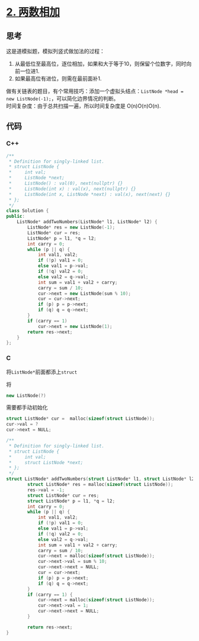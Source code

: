 # [2. 两数相加](https://leetcode.cn/problems/add-two-numbers/description/) 

## 思考

这是道模拟题，模拟列竖式做加法的过程：

1.  从最低位至最高位，逐位相加，如果和大于等于10，则保留个位数字，同时向前一位进1.
2.  如果最高位有进位，则需在最前面补1.

做有关链表的题目，有个常用技巧：添加一个虚拟头结点：`ListNode *head = new ListNode(-1);`，可以简化边界情况的判断。  
时间复杂度：由于总共扫描一遍，所以时间复杂度是 O(n)O(n)O(n).

## 代码

### C++

```c++
/**
 * Definition for singly-linked list.
 * struct ListNode {
 *     int val;
 *     ListNode *next;
 *     ListNode() : val(0), next(nullptr) {}
 *     ListNode(int x) : val(x), next(nullptr) {}
 *     ListNode(int x, ListNode *next) : val(x), next(next) {}
 * };
 */
class Solution {
public:
    ListNode* addTwoNumbers(ListNode* l1, ListNode* l2) {
        ListNode* res = new ListNode(-1);
        ListNode* cur = res;
        ListNode* p = l1, *q = l2;
        int carry = 0;
        while (p || q) {
            int val1, val2;
            if (!p) val1 = 0;
            else val1 = p->val;
            if (!q) val2 = 0;
            else val2 = q->val;
            int sum = val1 + val2 + carry;
            carry = sum / 10;
            cur->next = new ListNode(sum % 10);
            cur = cur->next;
            if (p) p = p->next;
            if (q) q = q->next;
        }
        if (carry == 1)
            cur->next = new ListNode(1);
        return res->next;
    }
};
```

### C

将`ListNode*`前面都添上`struct`

将
```c++
new ListNode(?)
```
需要都手动初始化
```c
struct ListNode* cur =  malloc(sizeof(struct ListNode));
cur->val = ?
cur->next = NULL;
```

```c
/**
 * Definition for singly-linked list.
 * struct ListNode {
 *     int val;
 *     struct ListNode *next;
 * };
 */
struct ListNode* addTwoNumbers(struct ListNode* l1, struct ListNode* l2) {
        struct ListNode* res = malloc(sizeof(struct ListNode));
        res->val = -1;
        struct ListNode* cur = res;
        struct ListNode* p = l1, *q = l2;
        int carry = 0;
        while (p || q) {
            int val1, val2;
            if (!p) val1 = 0;
            else val1 = p->val;
            if (!q) val2 = 0;
            else val2 = q->val;
            int sum = val1 + val2 + carry;
            carry = sum / 10;
            cur->next = malloc(sizeof(struct ListNode));
            cur->next->val = sum % 10;
            cur->next->next = NULL;
            cur = cur->next;
            if (p) p = p->next;
            if (q) q = q->next;
        }
        if (carry == 1) {
            cur->next = malloc(sizeof(struct ListNode));
            cur->next->val = 1;
            cur->next->next = NULL;
        }

        return res->next;
}
```
